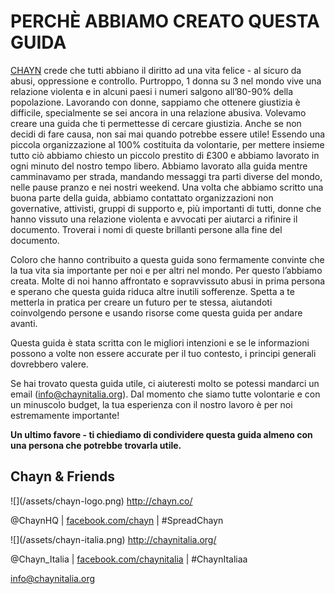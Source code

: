 <h1>PERCHÈ ABBIAMO CREATO QUESTA GUIDA
</h1>
<p><a href="http://chayn.co/">CHAYN</a> crede che tutti abbiano il diritto ad una vita felice - al sicuro da abusi, oppressione e controllo. Purtroppo, 1 donna su 3 nel mondo vive una relazione violenta e in alcuni paesi i numeri salgono all’80-90% della popolazione. Lavorando con donne, sappiamo che ottenere giustizia è difficile, specialmente se sei ancora in una relazione abusiva. Volevamo creare una guida che ti permettesse di cercare giustizia. Anche se non decidi di fare causa, non sai mai quando potrebbe essere utile! Essendo una piccola organizzazione al 100% costituita da volontarie, per mettere insieme tutto ciò abbiamo chiesto un piccolo prestito di £300 e abbiamo lavorato in ogni minuto del nostro tempo libero. Abbiamo lavorato alla guida mentre camminavamo per strada, mandando messaggi tra parti diverse del mondo, nelle pause pranzo e nei nostri weekend. Una volta che abbiamo scritto una buona parte della guida, abbiamo contattato organizzazioni non governative, attivisti, gruppi di supporto e, più importanti di tutti, donne che hanno vissuto una relazione violenta e avvocati per aiutarci a rifinire il documento. Troverai i nomi di queste brillanti persone alla fine del documento.
</p>
<p>Coloro che hanno contribuito a questa guida sono fermamente convinte che la tua vita sia importante per noi e per altri nel mondo. Per questo l’abbiamo creata. Molte di noi hanno affrontato e sopravvissuto abusi in prima persona e sperano che questa guida riduca altre inutili sofferenze. Spetta a te metterla in pratica per creare un futuro per te stessa, aiutandoti coinvolgendo persone e usando risorse come questa guida per andare avanti.
</p>
<p>Questa guida è stata scritta con le migliori intenzioni e se le informazioni possono a volte non essere accurate per il tuo contesto, i principi generali dovrebbero valere.
</p>
<p>Se hai trovato questa guida utile, ci aiuteresti molto se potessi mandarci un email (<a href="mailto:info@chaynitalia.org">info@chaynitalia.org</a>). Dal momento che siamo tutte volontarie e con un minuscolo budget, la tua esperienza con il nostro lavoro è per noi estremamente importante!</p>
<p><strong>Un ultimo favore - ti chiediamo di condividere questa guida almeno con una persona che potrebbe trovarla utile.
</strong></p>
<h2>Chayn & Friends
</h2>
![](/assets/chayn-logo.png)
<a href="http://chayn.co/ ">http://chayn.co/</a>
<p>@ChaynHQ | <a href="https://www.facebook.com/chayn/">facebook.com/chayn</a> | #SpreadChayn</p>
![](/assets/chayn-italia.png)
<a href="http://chaynitalia.org/
">http://chaynitalia.org/
</a>
<p>@Chayn_Italia | <a href="https://www.facebook.com/chaynitalia/">facebook.com/chaynitalia</a> | #ChaynItaliaa</p>
<p><a href="mailto:info@chaynitalia.org">info@chaynitalia.org</a></p>
